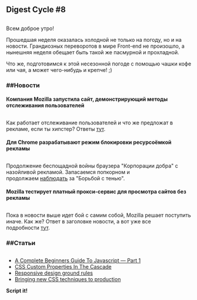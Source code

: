 ## Digest Cycle #8

## 

Всем доброе утро!

Прошедшая неделя оказалась холодной не только на погоду, но и на новости. Грандиозных переворотов в мире Front-end не произошло, а нынешняя неделя обещает быть такой же пасмурной и прохладной.

Что же, подготовимся к этой несезонной погоде с помощью чашки кофе или чая, а может чего-нибудь и крепче! ;)
    
### ##Новости

#### Компания Mozilla запустила сайт, демонстрирующий методы отслеживания пользователей

## 

Как работает отслеживание пользователей и что же предложат в рекламе, если ты хипстер? Ответы [тут](https://vk.com/away.php?to=https%3A%2F%2Fblog.mozilla.org%2Ffirefox%2Fhey-advertisers-track-this%2F).

#### Для Chrome разрабатывают режим блокировки ресурсоёмкой рекламы

## 

Продолжение беспощадной войны браузера "Корпорации добра" с назойливой рекламой. Запасаемся попкорном и продолжаем [наблюдать](https://vk.com/away.php?to=https%3A%2F%2Fwww.opennet.ru%2Fopennews%2Fart.shtml%3Fnum%3D51036) за "Борьбой с тенью".

#### Mozilla тестирует платный прокси-сервис для просмотра сайтов без рекламы

## 

Пока в новости выше идет бой с самим собой, Mozilla решает поступить иначе. Как же? Ответ в заголовке новости, а вот уже все подробности [тут](https://vk.com/away.php?to=https%3A%2F%2Fwww.opennet.ru%2Fopennews%2Fart.shtml%3Fnum%3D51035).

### ##Статьи

## 

- [A Complete Beginners Guide To Javascript — Part 1](https://vk.com/away.php?to=https%3A%2F%2Flevelup.gitconnected.com%2Fa-complete-beginners-guide-to-javascript-part-1-d04919d0cb19)
- [CSS Custom Properties In The Cascade](https://vk.com/away.php?to=https%3A%2F%2Fwww.smashingmagazine.com%2F2019%2F07%2Fcss-custom-properties-cascade%2F)
- [Responsive design ground rules](https://vk.com/away.php?to=https%3A%2F%2Fpolypane.rocks%2Fblog%2Fresponsive-design-ground-rules)
- [Bringing new CSS techniques to production](https://vk.com/away.php?to=https%3A%2F%2Fpolypane.rocks%2Fblog%2Fresponsive-design-ground-rules)

**Script it!**